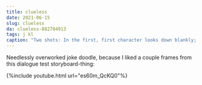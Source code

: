 ```yaml
---
title: clueless
date: 2021-06-15
slug: clueless
da: clueless-882784913
tags: j kl
caption: "Two shots: In the first, first character looks down blankly; arrow pointing at her reads “monologues at a thousand miles a minute.” Second shot, featuring the second character with a blank smile: “clueless”"
---
```

Needlessly overworked joke doodle, because I liked a couple frames from this dialogue test storyboard-thing:

{%include youtube.html url="es60m_QcKQ0"%}